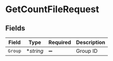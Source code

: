 # GetCountFileRequest


## Fields

| Field              | Type               | Required           | Description        |
| ------------------ | ------------------ | ------------------ | ------------------ |
| `Group`            | **string*          | :heavy_minus_sign: | Group ID           |